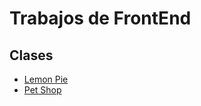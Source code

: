 # Trabajos de FrontEnd
## Clases
- [Lemon Pie](https://svbri.github.io/repositorio-frontend/LemonPie)
- [Pet Shop](https://svbri.github.io/repositorio-frontend/PetShop)
